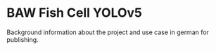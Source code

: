 # BAW Fish Cell YOLOv5

Background information about the project and use case in german for publishing.
